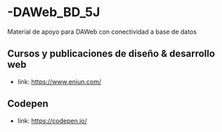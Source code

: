 # -DAWeb_BD_5J
Material de apoyo para DAWeb con conectividad a base de datos

## Cursos y publicaciones de diseño & desarrollo web
- link: https://www.eniun.com/
##  Codepen
- link: https://codepen.io/
